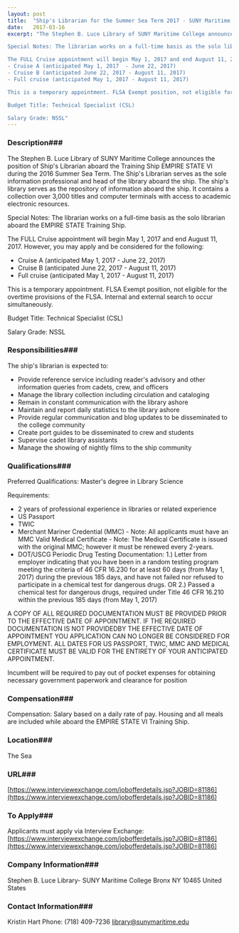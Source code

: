 ```yaml
---
layout: post
title:  "Ship's Librarian for the Summer Sea Term 2017 - SUNY Maritime College"
date:   2017-03-16
excerpt: "The Stephen B. Luce Library of SUNY Maritime College announces the position of Ship's Librarian aboard the Training Ship EMPIRE STATE VI during the 2016 Summer Sea Term.  The Ship's Librarian serves as the sole information professional and head of the library aboard the ship.  The ship's library serves as the repository of information aboard the ship.  It contains a collection over 3,000 titles and computer terminals with access to academic electronic resources.

Special Notes: The librarian works on a full-time basis as the solo librarian aboard the EMPIRE STATE Training Ship. 

The FULL Cruise appointment will begin May 1, 2017 and end August 11, 2017. However, you may apply and be considered for the following:
- Cruise A (anticipated May 1, 2017  - June 22, 2017)
- Cruise B (anticipated June 22, 2017 - August 11, 2017)
- Full cruise (anticipated May 1, 2017 - August 11, 2017) 

This is a temporary appointment. FLSA Exempt position, not eligible for the overtime provisions of the FLSA. Internal and external search to occur simultaneously.

Budget Title: Technical Specialist (CSL)

Salary Grade: NSSL"
---
```


### Description###

The Stephen B. Luce Library of SUNY Maritime College announces the position of Ship's Librarian aboard the Training Ship EMPIRE STATE VI during the 2016 Summer Sea Term.  The Ship's Librarian serves as the sole information professional and head of the library aboard the ship.  The ship's library serves as the repository of information aboard the ship.  It contains a collection over 3,000 titles and computer terminals with access to academic electronic resources.

Special Notes: The librarian works on a full-time basis as the solo librarian aboard the EMPIRE STATE Training Ship. 

The FULL Cruise appointment will begin May 1, 2017 and end August 11, 2017. However, you may apply and be considered for the following:
- Cruise A (anticipated May 1, 2017  - June 22, 2017)
- Cruise B (anticipated June 22, 2017 - August 11, 2017)
- Full cruise (anticipated May 1, 2017 - August 11, 2017) 

This is a temporary appointment. FLSA Exempt position, not eligible for the overtime provisions of the FLSA. Internal and external search to occur simultaneously.

Budget Title: Technical Specialist (CSL)

Salary Grade: NSSL


### Responsibilities###

The ship's librarian is expected to:
- Provide reference service including reader's advisory and other information queries from cadets, crew, and officers
- Manage the library collection including circulation and cataloging
- Remain in constant communication with the library ashore
- Maintain and report daily statistics to the library ashore
- Provide regular communication and blog updates to be disseminated to the college community
- Create port guides to be disseminated to crew and students
- Supervise cadet library assistants
- Manage the showing of nightly films to the ship community


### Qualifications###

Preferred Qualifications:
Master's degree in Library Science

Requirements:
- 2 years of professional experience in libraries or related experience
- US Passport
- TWIC
- Merchant Mariner Credential (MMC) - Note: All applicants must have an MMC
Valid Medical Certificate - Note: The Medical Certificate is issued with the original MMC; however it must be renewed every 2-years.
- DOT/USCG Periodic Drug Testing Documentation: 
1.) Letter from employer indicating that you have been in a random testing program meeting the criteria of 46 CFR 16.230 for at least 60 days (from May 1, 2017) during the previous 185 days, and have not failed nor refused to participate in a chemical test for dangerous drugs. 
OR
2.) Passed a chemical test for dangerous drugs, required under Title 46 CFR 16.210 within the previous 185 days (from May 1, 2017)

A COPY OF ALL REQUIRED DOCUMENTATION MUST BE PROVIDED PRIOR TO THE EFFECTIVE DATE OF APPOINTMENT. IF THE REQUIRED DOCUMENTATION IS NOT PROVIDEDBY THE EFFECTIVE DATE OF APPOINTMENT YOU APPLICATION CAN NO LONGER BE CONSIDERED FOR EMPLOYMENT.  ALL DATES FOR US PASSPORT, TWIC, MMC AND MEDICAL CERTIFICATE MUST BE VALID FOR THE ENTIRETY OF YOUR ANTICIPATED APPOINTMENT.

Incumbent will be required to pay out of pocket expenses for obtaining necessary government paperwork and clearance for position


### Compensation###

Compensation: Salary based on a daily rate of pay. Housing and all meals are included while aboard the EMPIRE STATE VI Training Ship.


### Location###

The Sea


### URL###

[https://www.interviewexchange.com/jobofferdetails.jsp?JOBID=81186](https://www.interviewexchange.com/jobofferdetails.jsp?JOBID=81186)

### To Apply###

Applicants must apply via Interview Exchange: [https://www.interviewexchange.com/jobofferdetails.jsp?JOBID=81186](https://www.interviewexchange.com/jobofferdetails.jsp?JOBID=81186)


### Company Information###

Stephen B. Luce Library- SUNY Maritime College
Bronx NY 10465
United States


### Contact Information###

Kristin Hart
Phone: (718) 409-7236
library@sunymaritime.edu



